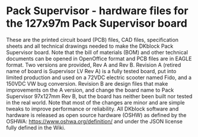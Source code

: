 # Pack Supervisor - hardware files for the 127x97m Pack Supervisor board
These are the printed circuit board (PCB) files, CAD files, specification sheets and all technical drawings needed to make the DKblock Pack Supervisor board. Note that the bill of materials (BOM) and other technical documents can be opened in OpenOffice format and PCB files are in EAGLE format.
Two versions are provided, Rev A and Rev B. Revision A (retired name of board is Supervisor LV Rev A)  is a fully tested board, put into limited production and used on a 72VDC electric scooter named Fido, and a 150VDC VW bug conversion. Revision B are design files that make improvements on the A version, and change the board name to Pack Supervisor 97x127mm Rev B,  but the board has neither been built nor tested in the real world. Note that most of the changes are minor and are simple tweaks to improve performance or reliability.
All DKblock software and hardware is released as open source hardware (OSHW) as defined by the OSHWA: https://www.oshwa.org/definition/ and under the JSON license fully defined in the Wiki.

